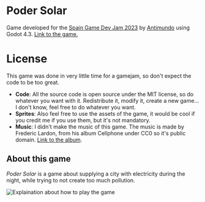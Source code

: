 # Poder Solar
Game developed for the [Spain Game Dev Jam 2023](https://itch.io/jam/indie-spain-jam-23/rate/2279655) by [Antimundo](https://antimundo.es/) using Godot 4.3. [Link to the game.](https://antimundo.itch.io/poder-solar)

# License
This game was done in very little time for a gamejam, so don't expect the code to be too great.

- __Code__: All the source code is open source under the MIT license, so do whatever you want with it. Redistribute it, modify it, create a new game... I don't know, feel free to do whatever you want.
- __Sprites__: Also feel free to use the assets of the game, it would be cool if you credit me if you use them, but it's not mandatory.
- __Music__: I didn't make the music of this game. The music is made by Frederic Lardon, from his album Cellphone under CC0 so it's public domain. [Link to the album](https://loyaltyfreakmusic.com/music/cellphone/).

## About this game
_Poder Solar_ is a game about supplying a city with electricity during the night, while trying to not create too much pollution.

![Explaination about how to play the game](https://img.itch.zone/aW1nLzEzNTI0ODQwLmpwZw==/original/OPJMW3.jpg)
